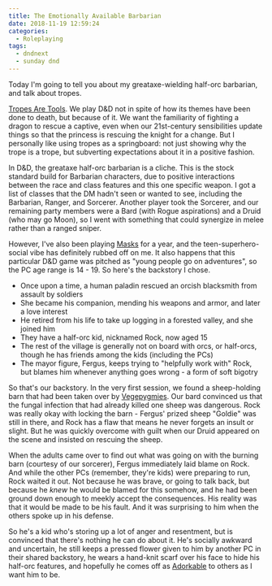 ```yaml
---
title: The Emotionally Available Barbarian
date: 2018-11-19 12:59:24
categories:
  - Roleplaying
tags:
  - dndnext
  - sunday dnd
---
```


Today I'm going to tell you about my greataxe-wielding half-orc barbarian, and talk about tropes.

<!-- more -->

[Tropes Are Tools](https://tvtropes.org/pmwiki/pmwiki.php/Main/TropesAreTools). We play D&D not in spite of how its themes have been done to death, but because of it. We want the familiarity of fighting a dragon to rescue a captive, even when our 21st-century sensibilities update things so that the princess is rescuing the knight for a change. But I personally like using tropes as a springboard: not just showing why the trope is a trope, but subverting expectations about it in a positive fashion.

In D&D, the greataxe half-orc barbarian is a cliche. This is the stock standard build for Barbarian characters, due to positive interactions between the race and class features and this one specific weapon. I got a list of classes that the DM hadn't seen or wanted to see, including the Barbarian, Ranger, and Sorcerer. Another player took the Sorcerer, and our remaining party members were a Bard (with Rogue aspirations) and a Druid (who may go Moon), so I went with something that could synergize in melee rather than a ranged sniper.

However, I've also been playing [Masks](/tags/masks/) for a year, and the teen-superhero-social vibe has definitely rubbed off on me. It also happens that this particular D&D game was pitched as "young people go on adventures", so the PC age range is 14 - 19. So here's the backstory I chose.

* Once upon a time, a human paladin rescued an orcish blacksmith from assault by soldiers
* She became his companion, mending his weapons and armor, and later a love interest
* He retired from his life to take up logging in a forested valley, and she joined him
* They have a half-orc kid, nicknamed Rock, now aged 15
* The rest of the village is generally not on board with orcs, or half-orcs, though he has friends among the kids (including the PCs)
* The mayor figure, Fergus, keeps trying to "helpfully work with" Rock, but blames him whenever anything goes wrong - a form of soft bigotry

So that's our backstory. In the very first session, we found a sheep-holding barn that had been taken over by [Vegepygmies](https://www.dandwiki.com/wiki/Vegepygmy_(5e_Race)). Our bard convinced us that the fungal infection that had already killed one sheep was dangerous. Rock was really okay with locking the barn - Fergus' prized sheep "Goldie" was still in there, and Rock has a flaw that means he never forgets an insult or slight. But he was quickly overcome with guilt when our Druid appeared on the scene and insisted on rescuing the sheep.

When the adults came over to find out what was going on with the burning barn (courtesy of our sorcerer), Fergus immediately laid blame on Rock. And while the other PCs (remember, they're kids) were preparing to run, Rock waited it out. Not because he was brave, or going to talk back, but because he _knew_ he would be blamed for this somehow, and he had been ground down enough to meekly accept the consequences. His reality was that it would be made to be his fault. And it was surprising to him when the others spoke up in his defense.

So he's a kid who's storing up a lot of anger and resentment, but is convinced that there's nothing he can do about it. He's socially awkward and uncertain, he still keeps a pressed flower given to him by another PC in their shared backstory, he wears a hand-knit scarf over his face to hide his half-orc features, and hopefully he comes off as [Adorkable](https://tvtropes.org/pmwiki/pmwiki.php/Main/Adorkable) to others as I want him to be.